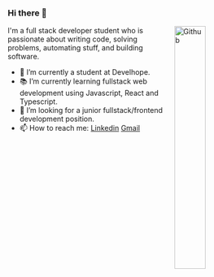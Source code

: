 ### Hi there 👋

<img width="35%" align="right" alt="Github" src="https://user-images.githubusercontent.com/48678280/88862734-4903af80-d201-11ea-968b-9c939d88a37c.gif" />

I'm a full stack developer student who is passionate about writing code, solving problems, automating stuff, and building software.

- 🔭 I’m currently a student at Develhope.
- 📚 I’m currently learning  fullstack web development using Javascript, React and Typescript.
- 👯 I’m looking for a junior fullstack/frontend development position. 
- 📫 How to reach me: [Linkedin](https://www.linkedin.com/in/francesca-bifulco/) [Gmail](mailto:francescamta3@gmail.com)
